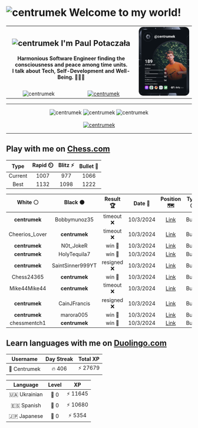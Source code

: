 <h1>
  <img
    src="https://emojis.slackmojis.com/emojis/images/1531849430/4246/blob-sunglasses.gif"
    width="30"
    alt="centrumek"
  />
  Welcome to my world!
</h1>

<table>
  <tbody>
    <tr>
      <td align="center" width="70%" colspan="2">
        <h2>
          <img
            src="https://raw.githubusercontent.com/MartinHeinz/MartinHeinz/master/wave.gif"
            width="30px"
            alt="centrumek"
          />
          I'm Paul Potaczała
        </h2>
        <h4>
          Harmonious Software Engineer finding the consciousness and peace among time units.
          <br/>
          I talk about Tech, Self-Development and Well-Being. 🌿🧘🚀
        </h4>
      </td>
      <td width="30%" rowspan="2">
        <a href="https://app.daily.dev/centrumek">
          <img
            src="./devcard.svg"
            alt="centrumek"
          />
        </a>
      </td>
    </tr>
    <tr align="center">
      <td>
        <img
          src="https://komarev.com/ghpvc/?username=centrumek&label=visitors&color=0e75b6&style=flat"
          alt="centrumek"
        >
      </td>
      <td>
        <a href="https://stackoverflow.com/users/14496012/centrumek">
          <img
            src="https://stackoverflow.com/users/flair/14496012.png?theme=dark"
            alt="centrumek"
          >
        </a>
      </td>
    </tr>
  </tbody>
</table>

---
<div align="center">
  <img 
    src="https://github-readme-stats.vercel.app/api?username=centrumek&show_icons=true&count_private=true&theme=dark&hide_border=true&hide=issues,contribs&bg_color=00000000"
    alt="centrumek"
  />
  <img
    src="https://github-readme-stats.vercel.app/api/top-langs/?username=centrumek&layout=compact&hide_border=true&theme=dark&bg_color=00000000&langs_count=6&exclude_repo=air-statistic-app"
    alt="centrumek"
  />
  <img 
    src="https://github-readme-streak-stats.herokuapp.com?user=centrumek&theme=dark&hide_border=true&background=FFFFFF00"
    alt="centrumek"
  />
  <br/>
  <br/>
  <a href="https://www.buymeacoffee.com/centrumek">
    <img
      src="https://cdn.buymeacoffee.com/buttons/v2/default-orange.png"
      height="50"
      width="210"
      alt="centrumek"
    />
  </a>
</div>

---

## Play with me on [Chess.com](https://www.chess.com/member/centrumek)

<div align="center">
<!--START_SECTION:chessStats-->
<!-- Automatically generated with https://github.com/Balastrong/chess-stats-action -->

| Type | Rapid ⏲️ | Blitz ⚡ | Bullet 🔫 |
|:---:|:---:|:---:|:---:|
| Current | 1007 | 977 | 1066 |
| Best | 1132 | 1098 | 1222 |

| White ⚪ | Black ⚫ | Result 🏆 | Date 📅 | Position 🗺️ | Type 🕕 |
|:---:|:---:|:---:|:---:|:---:|:---:|
| **centrumek** | Bobbymunoz35 | timeout ❌ | 10/3/2024 | <a href="http://www.ee.unb.ca/cgi-bin/tervo/fen.pl?select=8/8/2PR2Bk/8/2nP1P1p/4p3/2r1K1PP/4R3 w - -">Link</a> | Bullet |
| Cheerios_Lover | **centrumek** | timeout ❌ | 10/3/2024 | <a href="http://www.ee.unb.ca/cgi-bin/tervo/fen.pl?select=8/p4K2/8/6Q1/3P4/8/PP3P1p/6k1 b - -">Link</a> | Bullet |
| **centrumek** | N0t_JokeR | win 🥇 | 10/3/2024 | <a href="http://www.ee.unb.ca/cgi-bin/tervo/fen.pl?select=8/1p6/p1p5/P1P5/1P6/4K1Nk/3p3p/8 b - -">Link</a> | Bullet |
| **centrumek** | HolyTequila7 | win 🥇 | 10/3/2024 | <a href="http://www.ee.unb.ca/cgi-bin/tervo/fen.pl?select=Q5k1/1p3ppp/2p5/8/2n5/PKP2qP1/1B6/r7 b - -">Link</a> | Bullet |
| **centrumek** | SaintSinner999YT | resigned ❌ | 10/3/2024 | <a href="http://www.ee.unb.ca/cgi-bin/tervo/fen.pl?select=5rk1/pp4pp/4p3/8/2p3P1/P7/2q3KP/3R4 w - -">Link</a> | Bullet |
| Chess24365 | **centrumek** | win 🥇 | 10/3/2024 | <a href="http://www.ee.unb.ca/cgi-bin/tervo/fen.pl?select=2k5/p1p4P/5R2/8/2P1P3/8/PKP2p1b/8 w - -">Link</a> | Bullet |
| Mike44Mike44 | **centrumek** | timeout ❌ | 10/3/2024 | <a href="http://www.ee.unb.ca/cgi-bin/tervo/fen.pl?select=8/8/6k1/6p1/6bp/R7/5K2/8 b - -">Link</a> | Bullet |
| **centrumek** | CainJFrancis | resigned ❌ | 10/3/2024 | <a href="http://www.ee.unb.ca/cgi-bin/tervo/fen.pl?select=5r2/p2q1k1p/2bpppp1/2p1P3/2P3P1/2BP1P2/P4KP1/2r5 w - -">Link</a> | Bullet |
| **centrumek** | marora005 | win 🥇 | 10/3/2024 | <a href="http://www.ee.unb.ca/cgi-bin/tervo/fen.pl?select=5r1k/ppp1R3/1q1b2Q1/6pp/1P3p2/P1P3P1/1B3R1P/6K1 b - -">Link</a> | Bullet |
| chessmentch1 | **centrumek** | win 🥇 | 10/3/2024 | <a href="http://www.ee.unb.ca/cgi-bin/tervo/fen.pl?select=r6k/P1p3rp/4pp2/1b2p3/1q2P3/3BQ2P/2P2PP1/R2R3K w - -">Link</a> | Bullet |

<!--END_SECTION:chessStats-->
</div>

## Learn languages with me on [Duolingo.com](https://www.duolingo.com/profile/Centrumek)

<div align="center">
<!--START_SECTION:duolingoStats-->
<!-- Automatically generated with https://github.com/centrumek/duolingo-readme-stats-->

| Username | Day Streak | Total XP |
|:---:|:---:|:---:|
| 👤 Centrumek | 🔥 406 | ⚡ 27679 |

| Language | Level | XP |
|:---:|:---:|:---:|
| 🇺🇦 Ukrainian | 👑 0 | ⚡ 11645 |
| 🇪🇸 Spanish | 👑 0 | ⚡ 10680 |
| 🇯🇵 Japanese | 👑 0 | ⚡ 5354 |

<!--END_SECTION:duolingoStats-->
</div>
<!--
**centrumek/centrumek** is a ✨ _special_ ✨ repository because its `README.md` (this file) appears on your GitHub profile.

Here are some ideas to get you started:

- 🔭 I’m currently working on ...
- 🌱 I’m currently learning ...
- 👯 I’m looking to collaborate on ...
- 🤔 I’m looking for help with ...
- 💬 Ask me about ...
- 📫 How to reach me: ...
- 😄 Pronouns: ...
- ⚡ Fun fact: ...
-->
